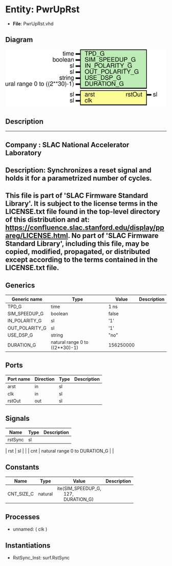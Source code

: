 # Entity: PwrUpRst

- **File**: PwrUpRst.vhd
## Diagram

![Diagram](PwrUpRst.svg "Diagram")
## Description

-----------------------------------------------------------------------------
 Company    : SLAC National Accelerator Laboratory
-----------------------------------------------------------------------------
 Description: Synchronizes a reset signal and holds it for a parametrized
 number of cycles.
-----------------------------------------------------------------------------
 This file is part of 'SLAC Firmware Standard Library'.
 It is subject to the license terms in the LICENSE.txt file found in the
 top-level directory of this distribution and at:
    https://confluence.slac.stanford.edu/display/ppareg/LICENSE.html.
 No part of 'SLAC Firmware Standard Library', including this file,
 may be copied, modified, propagated, or distributed except according to
 the terms contained in the LICENSE.txt file.
-----------------------------------------------------------------------------
## Generics

| Generic name   | Type                           | Value     | Description |
| -------------- | ------------------------------ | --------- | ----------- |
| TPD_G          | time                           | 1 ns      |             |
| SIM_SPEEDUP_G  | boolean                        | false     |             |
| IN_POLARITY_G  | sl                             | '1'       |             |
| OUT_POLARITY_G | sl                             | '1'       |             |
| USE_DSP_G      | string                         | "no"      |             |
| DURATION_G     | natural range 0 to ((2**30)-1) | 156250000 |             |
## Ports

| Port name | Direction | Type | Description |
| --------- | --------- | ---- | ----------- |
| arst      | in        | sl   |             |
| clk       | in        | sl   |             |
| rstOut    | out       | sl   |             |
## Signals

| Name       | Type                          | Description |
| ---------- | ----------------------------- | ----------- |
| rstSync    | sl                            |             |
| 
      rst | sl                            |             |
| cnt        | natural range 0 to DURATION_G |             |
## Constants

| Name       | Type    | Value                                                                                                        | Description |
| ---------- | ------- | ------------------------------------------------------------------------------------------------------------ | ----------- |
| CNT_SIZE_C | natural |  ite(SIM_SPEEDUP_G,<br><span style="padding-left:20px"> 127,<br><span style="padding-left:20px"> DURATION_G) |             |
## Processes
- unnamed: ( clk )
## Instantiations

- RstSync_Inst: surf.RstSync
